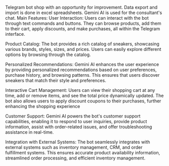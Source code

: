 Telegram bot shop with an opportunity for improvement. Data export and import is done in excel spreadsheets. Gemini AI is used for the consultant's chat.
Main Features:
User Interaction: Users can interact with the bot through text commands and buttons. They can browse products, add them to their cart, apply discounts, and make purchases, all within the Telegram interface.

Product Catalog: The bot provides a rich catalog of sneakers, showcasing various brands, styles, sizes, and prices. Users can easily explore different options by browsing through the catalog.

Personalized Recommendations: Gemini AI enhances the user experience by providing personalized recommendations based on user preferences, purchase history, and browsing patterns. This ensures that users discover sneakers that match their style and preferences.

Interactive Cart Management: Users can view their shopping cart at any time, add or remove items, and see the total price dynamically updated. The bot also allows users to apply discount coupons to their purchases, further enhancing the shopping experience

Customer Support: Gemini AI powers the bot's customer support capabilities, enabling it to respond to user inquiries, provide product information, assist with order-related issues, and offer troubleshooting assistance in real-time.

Integration with External Systems: The bot seamlessly integrates with external systems such as inventory management, CRM, and order fulfillment systems. This ensures accurate product availability information, streamlined order processing, and efficient inventory management.
